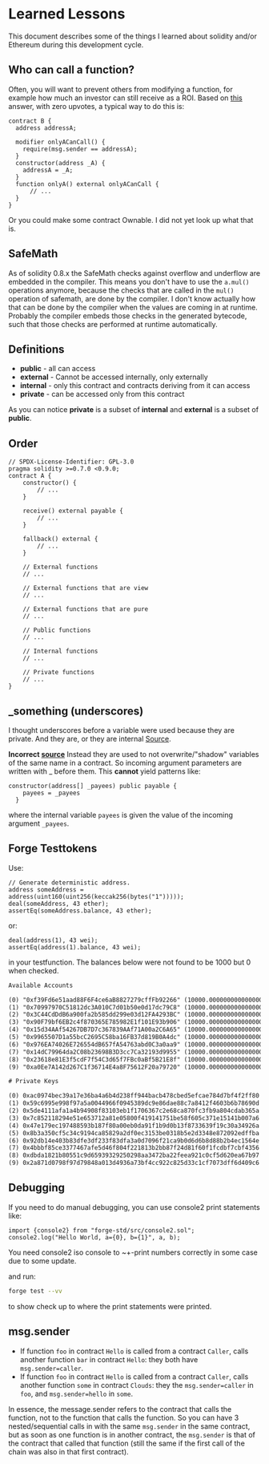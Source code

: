 # Learned Lessons

This document describes some of the things I learned about solidity and/or
Ethereum during this development cycle.

## Who can call a function?

Often, you will want to prevent others from modifying a function, for example
how much an investor can still receive as a ROI. Based on
[this](https://ethereum.stackexchange.com/a/137947) answer, with zero upvotes,
a typical way to do this is:

```sol
contract B {
  address addressA;

  modifier onlyACanCall() {
    require(msg.sender == addressA);
  }
  constructor(address _A) {
    addressA = _A;
  }
  function onlyA() external onlyACanCall {
      // ...
  }
}
```

Or you could make some contract Ownable. I did not yet look up what that is.

## SafeMath

As of solidity 0.8.x the SafeMath checks against overflow and underflow are
embedded in the compiler. This means you don't have to use the `a.mul()`
operations anymore, because the checks that are called in the `mul()` operation
of safemath, are done by the compiler. I don't know actually how that can be
done by the compiler when the values are coming in at runtime. Probably the
compiler embeds those checks in the generated bytecode, such that those checks
are performed at runtime automatically.

## Definitions

- **public** - all can access
- **external** - Cannot be accessed internally, only externally
- **internal** - only this contract and contracts deriving from it can access
- **private** - can be accessed only from this contract

As you can notice **private** is a subset of **internal** and **external** is
a subset of **public**.

## Order

```sol
// SPDX-License-Identifier: GPL-3.0
pragma solidity >=0.7.0 <0.9.0;
contract A {
    constructor() {
        // ...
    }

    receive() external payable {
        // ...
    }

    fallback() external {
        // ...
    }

    // External functions
    // ...

    // External functions that are view
    // ...

    // External functions that are pure
    // ...

    // Public functions
    // ...

    // Internal functions
    // ...

    // Private functions
    // ...
}
```

## \_something (underscores)

I thought underscores before a variable were used because they are private.
And they are, or they are internal [Source](https://docs.soliditylang.org/en/latest/style-guide.html#underscore-prefix-for-non-external-functions-and-variables).

**Incorrect [source](https://ethereum.stackexchange.com/questions/56443/what-does-mean-before-a-variable-name)**
Instead they are used to not overwrite/"shadow" variables of the same name in
a contract. So incoming argument parameters are written with _ before them.
This **cannot** yield patterns like:

```sol
constructor(address[] _payees) public payable {
    payees = _payees
  }
```

where the internal variable `payees` is given the value of the incoming
argument `_payees`.

## Forge Testtokens

Use:

```sol
// Generate deterministic address.
address someAddress = address(uint160(uint256(keccak256(bytes("1")))));
deal(someAddress, 43 ether);
assertEq(someAddress.balance, 43 ether);
```

or:

```sol
deal(address(1), 43 wei);
assertEq(address(1).balance, 43 wei);
```

in your testfunction. The balances below were not found to be 1000 but 0 when checked.

```txt
Available Accounts

(0) "0xf39Fd6e51aad88F6F4ce6aB8827279cffFb92266" (10000.000000000000000000 ETH)
(1) "0x70997970C51812dc3A010C7d01b50e0d17dc79C8" (10000.000000000000000000 ETH)
(2) "0x3C44CdDdB6a900fa2b585dd299e03d12FA4293BC" (10000.000000000000000000 ETH)
(3) "0x90F79bf6EB2c4f870365E785982E1f101E93b906" (10000.000000000000000000 ETH)
(4) "0x15d34AAf54267DB7D7c367839AAf71A00a2C6A65" (10000.000000000000000000 ETH)
(5) "0x9965507D1a55bcC2695C58ba16FB37d819B0A4dc" (10000.000000000000000000 ETH)
(6) "0x976EA74026E726554dB657fA54763abd0C3a0aa9" (10000.000000000000000000 ETH)
(7) "0x14dC79964da2C08b23698B3D3cc7Ca32193d9955" (10000.000000000000000000 ETH)
(8) "0x23618e81E3f5cdF7f54C3d65f7FBc0aBf5B21E8f" (10000.000000000000000000 ETH)
(9) "0xa0Ee7A142d267C1f36714E4a8F75612F20a79720" (10000.000000000000000000 ETH)

# Private Keys

(0) 0xac0974bec39a17e36ba4a6b4d238ff944bacb478cbed5efcae784d7bf4f2ff80
(1) 0x59c6995e998f97a5a0044966f0945389dc9e86dae88c7a8412f4603b6b78690d
(2) 0x5de4111afa1a4b94908f83103eb1f1706367c2e68ca870fc3fb9a804cdab365a
(3) 0x7c852118294e51e653712a81e05800f419141751be58f605c371e15141b007a6
(4) 0x47e179ec197488593b187f80a00eb0da91f1b9d0b13f8733639f19c30a34926a
(5) 0x8b3a350cf5c34c9194ca85829a2df0ec3153be0318b5e2d3348e872092edffba
(6) 0x92db14e403b83dfe3df233f83dfa3a0d7096f21ca9b0d6d6b8d88b2b4ec1564e
(7) 0x4bbbf85ce3377467afe5d46f804f221813b2bb87f24d81f60f1fcdbf7cbf4356
(8) 0xdbda1821b80551c9d65939329250298aa3472ba22feea921c0cf5d620ea67b97
(9) 0x2a871d0798f97d79848a013d4936a73bf4cc922c825d33c1cf7073dff6d409c6
```

## Debugging

If you need to do manual debugging, you can use console2 print statements like:

```sol
import {console2} from "forge-std/src/console2.sol";
console2.log("Hello World, a={0}, b={1}", a, b);
```

You need console2 iso console to ~+-print numbers correctly in some case due to
some update.

and run:

```sh
forge test --vv
```

to show check up to where the print statements were printed.

## msg.sender

- If function `foo` in contract `Hello` is called from a contract `Caller`,
  calls another function `bar` in contract `Hello`: they both have
  `msg.sender=caller`.
- If function `foo` in contract `Hello` is called from a contract `Caller`,
  calls another function `some` in contract `Clouds`: they the
  `msg.sender=caller` in `foo`, and `msg.sender=hello` in `some`.

In essence, the message.sender refers to the contract that calls the function,
not to the function that calls the function. So you can have 3
nested/sequential calls in with the same `msg.sender` in the same contract, but
as soon as one function is in another contract, the `msg.sender` is that of the
contract that called that function (still the same if the first call of the
chain was also in that first contract).
